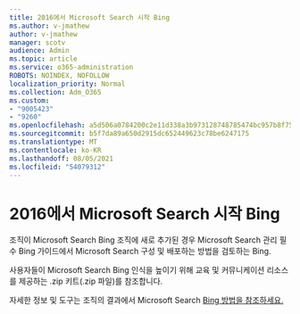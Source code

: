 ```yaml
---
title: 2016에서 Microsoft Search 시작 Bing
ms.author: v-jmathew
author: v-jmathew
manager: scotv
audience: Admin
ms.topic: article
ms.service: o365-administration
ROBOTS: NOINDEX, NOFOLLOW
localization_priority: Normal
ms.collection: Adm_O365
ms.custom:
- "9005423"
- "9260"
ms.openlocfilehash: a5d506a0784200c2e11d338a3b973128748785474bc957b8f75f67a72324503b
ms.sourcegitcommit: b5f7da89a650d2915dc652449623c78be6247175
ms.translationtype: MT
ms.contentlocale: ko-KR
ms.lasthandoff: 08/05/2021
ms.locfileid: "54079312"
---
```

# <a name="get-started-with-microsoft-search-in-bing"></a>2016에서 Microsoft Search 시작 Bing

조직이 Microsoft Search Bing 조직에 새로 추가된 경우 Microsoft Search 관리 필수 [](https://go.microsoft.com/fwlink/p/?linkid=2127979)Bing 가이드에서 Microsoft Search 구성 및 배포하는 방법을 검토하는 Bing.

사용자들이 Microsoft Search Bing 인식을 높이기 위해 교육 및 커뮤니케이션 리소스를 [](https://go.microsoft.com/fwlink/p/?LinkID=2114710) 제공하는 .zip 키트(.zip 파일)를 참조합니다.

자세한 정보 및 도구는 조직의 결과에서 Microsoft Search [Bing 방법을 참조하세요.](https://go.microsoft.com/fwlink/?linkid=2152022)
